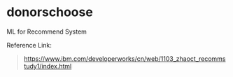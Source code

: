 # donorschoose
ML for Recommend System

Reference Link:
> https://www.ibm.com/developerworks/cn/web/1103_zhaoct_recommstudy1/index.html